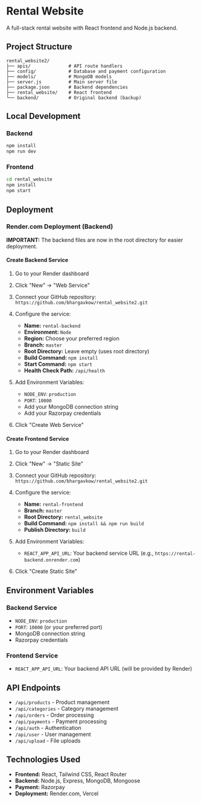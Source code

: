 # Rental Website

A full-stack rental website with React frontend and Node.js backend.

## Project Structure

```
rental_website2/
├── apis/              # API route handlers
├── config/            # Database and payment configuration
├── models/            # MongoDB models
├── server.js          # Main server file
├── package.json       # Backend dependencies
├── rental_website/    # React frontend
└── backend/           # Original backend (backup)
```

## Local Development

### Backend
```bash
npm install
npm run dev
```

### Frontend
```bash
cd rental_website
npm install
npm start
```

## Deployment

### Render.com Deployment (Backend)

**IMPORTANT:** The backend files are now in the root directory for easier deployment.

#### Create Backend Service

1. Go to your Render dashboard
2. Click "New" → "Web Service"
3. Connect your GitHub repository: `https://github.com/bhargavkow/rental_website2.git`
4. Configure the service:
   - **Name:** `rental-backend`
   - **Environment:** `Node`
   - **Region:** Choose your preferred region
   - **Branch:** `master`
   - **Root Directory:** Leave empty (uses root directory)
   - **Build Command:** `npm install`
   - **Start Command:** `npm start`
   - **Health Check Path:** `/api/health`

5. Add Environment Variables:
   - `NODE_ENV`: `production`
   - `PORT`: `10000`
   - Add your MongoDB connection string
   - Add your Razorpay credentials

6. Click "Create Web Service"

#### Create Frontend Service

1. Go to your Render dashboard
2. Click "New" → "Static Site"
3. Connect your GitHub repository: `https://github.com/bhargavkow/rental_website2.git`
4. Configure the service:
   - **Name:** `rental-frontend`
   - **Branch:** `master`
   - **Root Directory:** `rental_website`
   - **Build Command:** `npm install && npm run build`
   - **Publish Directory:** `build`

5. Add Environment Variables:
   - `REACT_APP_API_URL`: Your backend service URL (e.g., `https://rental-backend.onrender.com`)

6. Click "Create Static Site"

## Environment Variables

### Backend Service
- `NODE_ENV`: `production`
- `PORT`: `10000` (or your preferred port)
- MongoDB connection string
- Razorpay credentials

### Frontend Service
- `REACT_APP_API_URL`: Your backend API URL (will be provided by Render)

## API Endpoints

- `/api/products` - Product management
- `/api/categories` - Category management
- `/api/orders` - Order processing
- `/api/payments` - Payment processing
- `/api/auth` - Authentication
- `/api/user` - User management
- `/api/upload` - File uploads

## Technologies Used

- **Frontend:** React, Tailwind CSS, React Router
- **Backend:** Node.js, Express, MongoDB, Mongoose
- **Payment:** Razorpay
- **Deployment:** Render.com, Vercel
